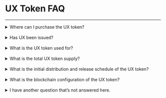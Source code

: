 # UX Token FAQ

---

<details><summary>Where can I purchase the UX token?</summary>

_The UX token is currently AVAILABLE for purchase. The Coinlist public sale has ended, and the TGE occured on February 15th, 2022. More information about where UX can be purchase can be found [here](https://www.coingecko.com/en/coins/umee)._

</details>

<br>

<details><summary>Has UX been issued?</summary>

_The UX token has been issued. The token was issued to Coinlist buyers during the TGE that occured on February 15th, 2022. You are now able to purchase UX on available markets._

</details>

<br>

<details><summary>What is the UX token used for?</summary>

_UX tokens are used to pay for network fees on the UX chain, to provide Proof of Stake consensus to the UX network, and for protocol governance. You can read more about UX token uses in UX [documentation](https://umeeversity.umee.cc/overview/UX-token/token-utility.html)_

</details>

<br>

<details><summary>What is the total UX token supply?</summary>

_10 billion. You can learn more about the inflation and deflation mechanisms in place [here](https://umeeversity.umee.cc/overview/UX-token/tokenomics.html#supply)_

</details>

<br>

<details><summary>What is the initial distribution and release schedule of the UX token?</summary>

_Details about UX’s token distribution and release schedule can be found [here](https://umeeversity.umee.cc/overview/UX-token/tokenomics.html#supply)_

</details>

<br>

<details><summary>What is the blockchain configuration of the UX token?</summary>

_The UX token will exist in both ERC20 and Cosmos SDK format. If users want to convert from one blockchain to another, all they need to do is to go to the UX Application page and use the convert function through UX’s gravity bridge; such transactions will take sub minutes. Find more details [here](https://umeeversity.umee.cc/overview/UX-token/token-format.html)_

</details>

<br>

<details><summary>I have another question that’s not answered here.</summary>

_Take a look at the [official documentation](https://umeeversity.umee.cc/) - if you can’t find the answer to your question here, share it with us in the [#support-chat on Discord](https://discord.com/invite/umee) or in the UX [Telegram](https://t.me/umeecrosschain)._

</details>

<br>
